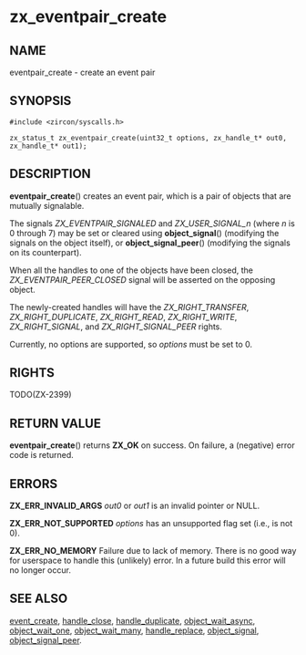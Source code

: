 # zx_eventpair_create

## NAME

eventpair_create - create an event pair

## SYNOPSIS

```
#include <zircon/syscalls.h>

zx_status_t zx_eventpair_create(uint32_t options, zx_handle_t* out0, zx_handle_t* out1);
```


## DESCRIPTION

**eventpair_create**() creates an event pair, which is a pair of objects that
are mutually signalable.

The signals *ZX_EVENTPAIR_SIGNALED* and *ZX_USER_SIGNAL_n* (where *n* is 0 through 7)
may be set or cleared using **object_signal**() (modifying the signals on the
object itself), or **object_signal_peer**() (modifying the signals on its
counterpart).

When all the handles to one of the objects have been closed, the
*ZX_EVENTPAIR_PEER_CLOSED* signal will be asserted on the opposing object.

The newly-created handles will have the *ZX_RIGHT_TRANSFER*,
*ZX_RIGHT_DUPLICATE*, *ZX_RIGHT_READ*, *ZX_RIGHT_WRITE*, *ZX_RIGHT_SIGNAL*,
and *ZX_RIGHT_SIGNAL_PEER* rights.

Currently, no options are supported, so *options* must be set to 0.


## RIGHTS

TODO(ZX-2399)

## RETURN VALUE

**eventpair_create**() returns **ZX_OK** on success. On failure, a (negative)
error code is returned.


## ERRORS

**ZX_ERR_INVALID_ARGS**  *out0* or *out1* is an invalid pointer or NULL.

**ZX_ERR_NOT_SUPPORTED**  *options* has an unsupported flag set (i.e., is not 0).

**ZX_ERR_NO_MEMORY**  Failure due to lack of memory.
There is no good way for userspace to handle this (unlikely) error.
In a future build this error will no longer occur.


## SEE ALSO

[event_create](event_create.md),
[handle_close](handle_close.md),
[handle_duplicate](handle_duplicate.md),
[object_wait_async](object_wait_async.md),
[object_wait_one](object_wait_one.md),
[object_wait_many](object_wait_many.md),
[handle_replace](handle_replace.md),
[object_signal](object_signal.md),
[object_signal_peer](object_signal.md).
